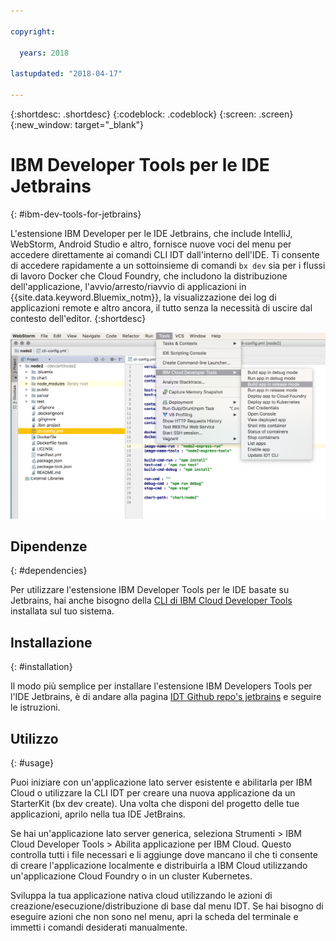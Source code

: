 ```yaml
---

copyright:

  years: 2018

lastupdated: "2018-04-17"

---
```


{:shortdesc: .shortdesc}
{:codeblock: .codeblock}
{:screen: .screen}
{:new_window: target="_blank"}

# IBM Developer Tools per le IDE Jetbrains
{: #ibm-dev-tools-for-jetbrains}

L'estensione IBM Developer per le IDE Jetbrains, che include IntelliJ, WebStorm, Android Studio e altro, fornisce nuove voci del menu per accedere direttamente ai comandi CLI IDT dall'interno dell'IDE. Ti consente di accedere rapidamente a un sottoinsieme di comandi `bx dev` sia per i flussi di lavoro Docker che Cloud Foundry, che includono la distribuzione dell'applicazione, l'avvio/arresto/riavvio di applicazioni in {{site.data.keyword.Bluemix_notm}}, la visualizzazione dei log di applicazioni remote e altro ancora, il tutto senza la necessità di uscire dal contesto dell'editor.
{:shortdesc}

![Acquisizione schermo di IBM Developer Tools in esecuzione nella IDE WebStorm.](jetbrains.png "Esempio del menu IDT in esecuzione nella IDE WebStorm")

## Dipendenze
{: #dependencies}

Per utilizzare l'estensione IBM Developer Tools per le IDE basate su Jetbrains, hai anche bisogno della [CLI di IBM Cloud Developer Tools](index.html) installata sul tuo sistema.

## Installazione
{: #installation}

Il modo più semplice per installare l'estensione IBM Developers Tools per l'IDE Jetbrains, è di andare alla pagina [IDT Github repo's jetbrains](https://github.com/IBM-Cloud/ibm-cloud-developer-tools/tree/master/jetbrains) e seguire le istruzioni.

## Utilizzo
{: #usage}

Puoi iniziare con un'applicazione lato server esistente e abilitarla per IBM Cloud o utilizzare la CLI IDT per creare una nuova applicazione da un StarterKit (bx dev create). Una volta che disponi del progetto delle tue applicazioni, aprilo nella tua IDE JetBrains.

Se hai un'applicazione lato server generica, seleziona Strumenti > IBM Cloud Developer Tools > Abilita applicazione per IBM Cloud. Questo controlla tutti i file necessari e li aggiunge dove mancano il che ti consente di creare l'applicazione localmente e distribuirla a IBM Cloud utilizzando un'applicazione Cloud Foundry o in un cluster Kubernetes.

Sviluppa la tua applicazione nativa cloud utilizzando le azioni di creazione/esecuzione/distribuzione di base dal menu IDT. Se hai bisogno di eseguire azioni che non sono nel menu, apri la scheda del terminale e immetti i comandi desiderati manualmente.

